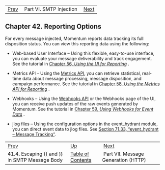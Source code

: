 |     |     |     |
| --- | --- | --- |
| [Prev](engagement_tracking_smtp.escaping)  | Part VI. SMTP Injection |  [Next](p.http_rest) |

## Chapter 42. Reporting Options

For every message injected, Momentum reports data tracking its full disposition status. You can view this reporting data using the following:

*   Web-based User Interface – Using this flexible, easy-to-use interface, you can evaluate your message deliverability and track engagement. See the tutorial in [Chapter 56, *Using the UI for Reporting*](reporting_ui "Chapter 56. Using the UI for Reporting") .

*   Metrics API – Using the [Metrics API](https://support.messagesystems.com/docs/web-rest/v1_index.html), you can retrieve statistical, real-time data about message processing, message disposition, and campaign performance. See the tutorial in [Chapter 58, *Using the Metrics API for Reporting*](reporting_metrics "Chapter 58. Using the Metrics API for Reporting") .

*   Webhooks – Using the [Webhooks API](https://support.messagesystems.com/docs/web-rest/v1_index.html) or the Webhooks page of the UI, you can receive push updates of the raw events generated by Momentum. See the tutorial in [Chapter 59, *Using Webhooks for Event Data*](reporting_webhooks "Chapter 59. Using Webhooks for Event Data") .

*   jlog files – Using the configuration options in the event_hydrant module, you can direct event data to jlog files. See [Section 71.33, “event_hydrant – Message Tracking”](modules.event_hydrant "71.33. event_hydrant – Message Tracking").

|     |     |     |
| --- | --- | --- |
| [Prev](engagement_tracking_smtp.escaping)  | [Up](p.smtp_injections) |  [Next](p.http_rest) |
| 41.4. Escaping {{ and }} in SMTP Message Body  | [Table of Contents](index) |  Part VII. Message Generation (HTTP) |

